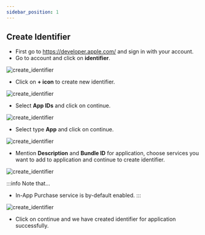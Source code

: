 ```yaml
---
sidebar_position: 1
---
```


## Create Identifier

- First go to https://developer.apple.com/ and sign in with your account.
- Go to account and click on **identifier**.

![create_identifier](/img/create-identifier/create_identifier_1.png)

- Click on **+ icon** to create new identifier. 

![create_identifier](/img/create-identifier/create_identifier_2.png)

- Select **App IDs** and click on continue. 

![create_identifier](/img/create-identifier/create_identifier_3.png)

- Select type **App** and click on continue.

![create_identifier](/img/create-identifier/create_identifier_4.png)

- Mention **Description** and **Bundle ID** for application, choose services you want to add to application and continue to create identifier.

![create_identifier](/img/create-identifier/create_identifier_5.png)

:::info Note that... 
- In-App Purchase service is by-default enabled. 
:::

![create_identifier](/img/create-identifier/create_identifier_6.png)

- Click on continue and we have created identifier for application successfully.
